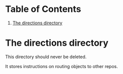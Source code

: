 
# Table of Contents

1.  [The directions directory](#org167bf6d)


<a id="org167bf6d"></a>

# The directions directory

This directory should never be deleted.

It stores instructions on routing objects to other repos.

